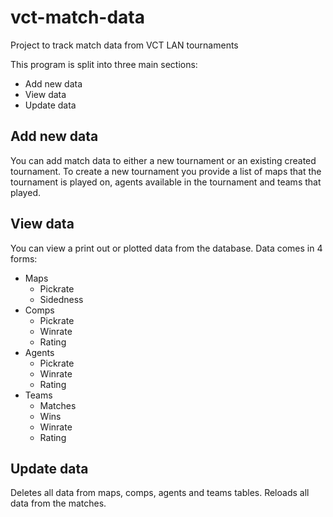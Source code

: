 # vct-match-data
Project to track match data from VCT LAN tournaments

This program is split into three main sections:
 * Add new data
 * View data
 * Update data

## Add new data
You can add match data to either a new tournament or an existing created tournament.
To create a new tournament you provide a list of maps that the tournament is played on, agents available in the tournament and teams that played.

## View data
You can view a print out or plotted data from the database.
Data comes in 4 forms:
 * Maps
   * Pickrate
   * Sidedness
 * Comps
   * Pickrate
   * Winrate
   * Rating
 * Agents
   * Pickrate
   * Winrate
   * Rating
 * Teams
   * Matches
   * Wins
   * Winrate
   * Rating

## Update data
Deletes all data from maps, comps, agents and teams tables.
Reloads all data from the matches.
